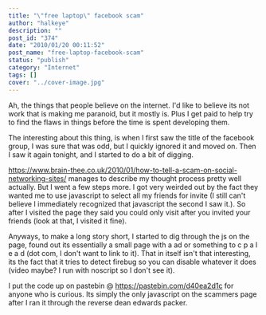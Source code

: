 ```yaml
---
title: "\"free laptop\" facebook scam"
author: "halkeye"
description: ""
post_id: "374"
date: "2010/01/20 00:11:52"
post_name: "free-laptop-facebook-scam"
status: "publish"
category: "Internet"
tags: []
cover: "../cover-image.jpg"
---
```


Ah, the things that people believe on the internet. I'd like to believe its not work that is making me paranoid, but it mostly is. Plus I get paid to help try to find the flaws in things before the time is spent developing them.

The interesting about this thing, is when I first saw the title of the facebook group, I was sure that was odd, but I quickly ignored it and moved on. Then I saw it again tonight, and I started to do a bit of digging.

https://www.brain-thee.co.uk/2010/01/how-to-tell-a-scam-on-social-networking-sites/ manages to describe my thought process pretty well actually. But I went a few steps more. I got very weirded out by the fact they wanted me to use javascript to select all my friends for invite (I still can't believe I immediately recognized that javascript the second I saw it.). So after I visited the page they said you could only visit after you invited your friends (look at that, I visited it fine).

Anyways, to make a long story short, I started to dig through the js on the page, found out its essentially a small page with a ad or something to c p a l e a d (dot com, I don't want to link to it). That in itself isn't that interesting, its the fact that it tries to detect firebug so you can disable whatever it does (video maybe? I run with noscript so I don't see it).

I put the code up on pastebin @ https://pastebin.com/d40ea2d1c for anyone who is curious. Its simply the only javascript on the scammers page after I ran it through the reverse dean edwards packer.
